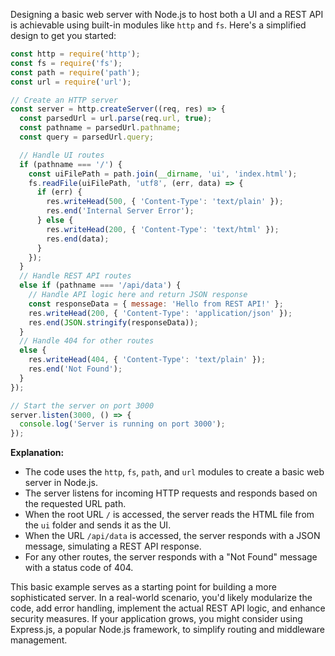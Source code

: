 Designing a basic web server with Node.js to host both a UI and a REST API is achievable using built-in modules like `http` and `fs`. Here's a simplified design to get you started:

```javascript
const http = require('http');
const fs = require('fs');
const path = require('path');
const url = require('url');

// Create an HTTP server
const server = http.createServer((req, res) => {
  const parsedUrl = url.parse(req.url, true);
  const pathname = parsedUrl.pathname;
  const query = parsedUrl.query;

  // Handle UI routes
  if (pathname === '/') {
    const uiFilePath = path.join(__dirname, 'ui', 'index.html');
    fs.readFile(uiFilePath, 'utf8', (err, data) => {
      if (err) {
        res.writeHead(500, { 'Content-Type': 'text/plain' });
        res.end('Internal Server Error');
      } else {
        res.writeHead(200, { 'Content-Type': 'text/html' });
        res.end(data);
      }
    });
  }
  // Handle REST API routes
  else if (pathname === '/api/data') {
    // Handle API logic here and return JSON response
    const responseData = { message: 'Hello from REST API!' };
    res.writeHead(200, { 'Content-Type': 'application/json' });
    res.end(JSON.stringify(responseData));
  }
  // Handle 404 for other routes
  else {
    res.writeHead(404, { 'Content-Type': 'text/plain' });
    res.end('Not Found');
  }
});

// Start the server on port 3000
server.listen(3000, () => {
  console.log('Server is running on port 3000');
});
```

**Explanation:**

- The code uses the `http`, `fs`, `path`, and `url` modules to create a basic web server in Node.js.
- The server listens for incoming HTTP requests and responds based on the requested URL path.
- When the root URL `/` is accessed, the server reads the HTML file from the `ui` folder and sends it as the UI.
- When the URL `/api/data` is accessed, the server responds with a JSON message, simulating a REST API response.
- For any other routes, the server responds with a "Not Found" message with a status code of 404.

This basic example serves as a starting point for building a more sophisticated server. In a real-world scenario, you'd likely modularize the code, add error handling, implement the actual REST API logic, and enhance security measures. If your application grows, you might consider using Express.js, a popular Node.js framework, to simplify routing and middleware management.
